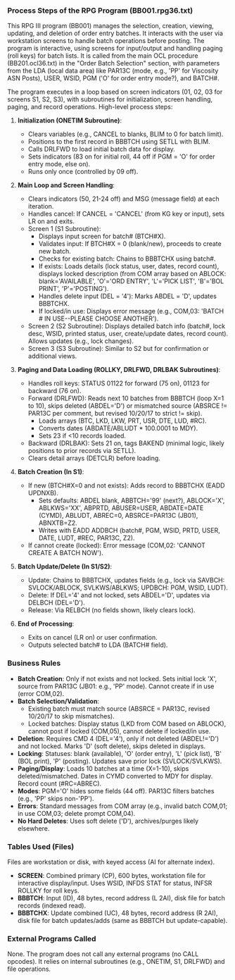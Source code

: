 ### Process Steps of the RPG Program (BB001.rpg36.txt)

This RPG III program (BB001) manages the selection, creation, viewing, updating, and deletion of order entry batches. It interacts with the user via workstation screens to handle batch operations before posting. The program is interactive, using screens for input/output and handling paging (roll keys) for batch lists. It is called from the main OCL procedure (BB201.ocl36.txt) in the "Order Batch Selection" section, with parameters from the LDA (local data area) like PAR13C (mode, e.g., 'PP' for Viscosity ASN Posts), USER, WSID, PGM ('O' for order entry mode?), and BATCH#.

The program executes in a loop based on screen indicators (01, 02, 03 for screens S1, S2, S3), with subroutines for initialization, screen handling, paging, and record operations. High-level process steps:

1. **Initialization (ONETIM Subroutine)**:
   - Clears variables (e.g., CANCEL to blanks, BLIM to 0 for batch limit).
   - Positions to the first record in BBBTCH using SETLL with BLIM.
   - Calls DRLFWD to load initial batch data for display.
   - Sets indicators (83 on for initial roll, 44 off if PGM = 'O' for order entry mode, else on).
   - Runs only once (controlled by 09 off).

2. **Main Loop and Screen Handling**:
   - Clears indicators (50, 21-24 off) and MSG (message field) at each iteration.
   - Handles cancel: If CANCEL = 'CANCEL' (from KG key or input), sets LR on and exits.
   - Screen 1 (S1 Subroutine): 
     - Displays input screen for batch# (BTCH#X).
     - Validates input: If BTCH#X = 0 (blank/new), proceeds to create new batch.
     - Checks for existing batch: Chains to BBBTCHX using batch#.
     - If exists: Loads details (lock status, user, dates, record count), displays locked description (from COM array based on ABLOCK: blank='AVAILABLE', 'O'='ORD ENTRY', 'L'='PICK LIST', 'B'='BOL PRINT', 'P'='POSTING').
     - Handles delete input (DEL = '4'): Marks ABDEL = 'D', updates BBBTCHX.
     - If locked/in use: Displays error message (e.g., COM,03: 'BATCH # IN USE--PLEASE CHOOSE ANOTHER').
   - Screen 2 (S2 Subroutine): Displays detailed batch info (batch#, lock desc, WSID, printed status, user, create/update dates, record count). Allows updates (e.g., lock changes).
   - Screen 3 (S3 Subroutine): Similar to S2 but for confirmation or additional views.

3. **Paging and Data Loading (ROLLKY, DRLFWD, DRLBAK Subroutines)**:
   - Handles roll keys: STATUS 01122 for forward (75 on), 01123 for backward (76 on).
   - Forward (DRLFWD): Reads next 10 batches from BBBTCH (loop X=1 to 10), skips deleted (ABDEL='D') or mismatched source (ABSRCE != PAR13C per comment, but revised 10/20/17 to strict != skip).
     - Loads arrays (BTC, LKD, LKW, PRT, USR, DTE, LUD, #RC).
     - Converts dates (ABDATE/ABLUDT * 100.0001 to MDY).
     - Sets 23 if <10 records loaded.
   - Backward (DRLBAK): Sets 21 on, tags BAKEND (minimal logic, likely positions to prior records via SETLL).
   - Clears detail arrays (DETCLR) before loading.

4. **Batch Creation (In S1)**:
   - If new (BTCH#X=0 and not exists): Adds record to BBBTCHX (EADD UPDNXB).
     - Sets defaults: ABDEL blank, ABBTCH='99' (next?), ABLOCK='X', ABLKWS='XX', ABPRTD, ABUSER=USER, ABDATE=DATE (CYMD), ABLUDT, ABREC=0, ABSRCE=PAR13C (JB01), ABNXTB=Z2.
     - Writes with EADD ADDBCH (batch#, PGM, WSID, PRTD, USER, DATE, LUDT, #REC, PAR13C, Z2).
   - If cannot create (locked): Error message (COM,02: 'CANNOT CREATE A BATCH NOW').

5. **Batch Update/Delete (In S1/S2)**:
   - Update: Chains to BBBTCHX, updates fields (e.g., lock via SAVBCH: SVLOCK/ABLOCK, SVLKWS/ABLKWS; UPDBCH: PGM, WSID, LUDT).
   - Delete: If DEL='4' and not locked, sets ABDEL='D', updates via DELBCH (DEL='D').
   - Release: Via RELBCH (no fields shown, likely clears lock).

6. **End of Processing**:
   - Exits on cancel (LR on) or user confirmation.
   - Outputs selected batch# to LDA (BATCH# field).

### Business Rules

- **Batch Creation**: Only if not exists and not locked. Sets initial lock 'X', source from PAR13C (JB01: e.g., 'PP' mode). Cannot create if in use (error COM,02).
- **Batch Selection/Validation**: 
  - Existing batch must match source (ABSRCE = PAR13C, revised 10/20/17 to skip mismatches).
  - Locked batches: Display status (LKD from COM based on ABLOCK), cannot post if locked (COM,05), cannot delete if locked/in use.
- **Deletion**: Requires CMD 4 (DEL='4'), only if not deleted (ABDEL!='D') and not locked. Marks 'D' (soft delete), skips deleted in displays.
- **Locking**: Statuses: blank (available), 'O' (order entry), 'L' (pick list), 'B' (BOL print), 'P' (posting). Updates save prior lock (SVLOCK/SVLKWS).
- **Paging/Display**: Loads 10 batches at a time (X=1-10), skips deleted/mismatched. Dates in CYMD converted to MDY for display. Record count (#RC=ABREC).
- **Modes**: PGM='O' hides some fields (44 off). PAR13C filters batches (e.g., 'PP' skips non-'PP').
- **Errors**: Standard messages from COM array (e.g., invalid batch COM,01; in use COM,03; delete prompt COM,04).
- **No Hard Deletes**: Uses soft delete ('D'), archives/purges likely elsewhere.

### Tables Used (Files)

Files are workstation or disk, with keyed access (AI for alternate index).

- **SCREEN**: Combined primary (CP), 600 bytes, workstation file for interactive display/input. Uses WSID, INFDS STAT for status, INFSR ROLLKY for roll keys.
- **BBBTCH**: Input (ID), 48 bytes, record address (L 2AI), disk file for batch records (indexed read).
- **BBBTCHX**: Update combined (UC), 48 bytes, record address (R 2AI), disk file for batch updates/adds (same as BBBTCH but update-capable).

### External Programs Called

None. The program does not call any external programs (no CALL opcodes). It relies on internal subroutines (e.g., ONETIM, S1, DRLFWD) and file operations.